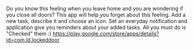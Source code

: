 Do you know this feeling when you leave home and you are wondering if you close all doors? This app will help you forget about this feeling. Add a new task, describe it and choose an icon. Set an everyday notification and application give you reminders about your added tasks. All you must do is "Checked" them :)
https://play.google.com/store/apps/details?id=com.ld.lockeddoor
